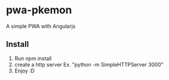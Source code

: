 # pwa-pkemon
A simple PWA with Angularjs

## Install
 1. Run npm install
 2. create a http server Ex. "python -m SimpleHTTPServer 3000"
 3. Enjoy :D

